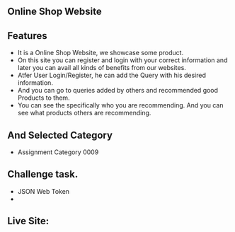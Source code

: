 ## Online Shop Website

## Features
- It is a Online Shop Website, we showcase some product. 
- On this site you can register and login with your correct information and later you can avail all kinds of benefits from our websites.
- Atfer User Login/Register, he can add the Query with his desired information.
- And you can go to queries added by others and recommended good Products to them.
- You can see the specifically who you are recommending. And you can see what products others are recommending.

## And Selected Category
- Assignment Category 0009


## Challenge task.
- JSON Web Token
- 


## Live Site: 

